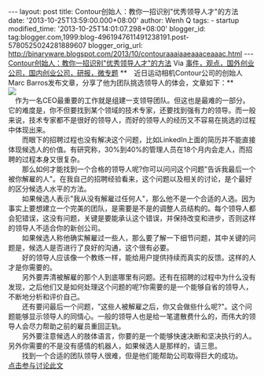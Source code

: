 --- layout: post title: Contour创始人：教你一招识别"优秀领导人才"的方法
date: '2013-10-25T13:59:00.000+08:00' author: Wenh Q tags: - startup
modified\_time: '2013-10-25T14:01:07.298+08:00' blogger\_id:
tag:blogger.com,1999:blog-4961947611491238191.post-5780525024281889607
blogger\_orig\_url:
http://binaryware.blogspot.com/2013/10/contouraaaiaaeaaaceaaac.html ---
[Contour创始人：教你一招识别"优秀领导人才"的方法](http://www.kuailiyu.com/article/5643.html)
Via
[事件，观点，国外创业公司，国内创业公司，研报，微专题](http://www.kuailiyu.com/)
**　近日运动相机Contour公司的创始人Marc
Barros发布文章，分享了他为团队挑选领导人的体会，文章如下：**\
![](http://www.kuailiyu.com/uploadfile/2013/1025/20131025103850719.jpg)\
　作为一名CEO最重要的工作就是组建一支领导团队。但这也是最难的一部分。它的难度是，你不但要找到某个领域的技术专家，还要找到强有力的领导。而一般来说，技术专家都不是很好的领导人，而好的领导人的经历又不容易在挑选的过程中体现出来。\
　　而眼下的招聘过程也没有解决这个问题，比如LinkedIn上面的简历并不能直接体现候选人的价值。有研究称，30%到40%的管理人员在18个月内会走人，而招聘的过程本身又很复杂。\
　　那么如何才能找到一个合格的领导人呢?你可以问问这个问题"告诉我最后一个被你解雇的人"。在我自己的招聘经验看来，这个问题以及相关的讨论，是个最好的区分候选人水平的方法。\
　　如果候选人表示"我从没有解雇过任何人"，那么他不是一个合适的人选。因为事实上要想建立一个完美的团队，是需要是不是的调整人员结构的。每个领导人都会犯错误，这没有问题，关键是要能承认这个错误，并保持改变和进步，否则这样的领导人不适合你的新创公司。\
　　如果候选人称他确实解雇过一些人，那么要了解一下细节问题，其中关键的问题是，候选人是否进行了良好的沟通，这个很有必要。\
　　好的领导人应该像一个教练一样，能给用户提供持续而真实的反馈。这样的人才是你需要的。\
　　另外要弄清被解雇的那个人到底哪里有问题。还有在招聘的过程中为什么没有发现，之后他们又是如何处理这个问题的呢?你需要的是一个能够自省的领导人，不断地分析和评价自己。\
　　还有要问最后一个问题，"这些人被解雇之后，你又会做些什么呢?"。这个问题能够显示领导人的同情心。一般的领导人也是给一笔遣散费什么的，而伟大的领导人会尽力帮助之前的雇员重回正轨。\
　　另外要注意候选人的肢体语言，你要的是一个能够快速决断和坚决执行的人。另外你需要的不是没有感情的机器人，如果候选人是那样的，请三思。\
　　找到一个合适的团队领导人很难，但是他们能帮助公司取得巨大的成功。\
[点击参与讨论此文](http://www.kuailiyu.com/article/5643.html?utm_source=articletail&utm_medium=RSS#comments)
